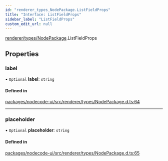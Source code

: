 ```yaml
---
id: "renderer_types_NodePackage.ListFieldProps"
title: "Interface: ListFieldProps"
sidebar_label: "ListFieldProps"
custom_edit_url: null
---
```


[renderer/types/NodePackage](../modules/renderer_types_NodePackage.md).ListFieldProps

## Properties

### label

• `Optional` **label**: `string`

#### Defined in

[packages/nodecode-ui/src/renderer/types/NodePackage.d.ts:64](https://github.com/bischoff-m/nodecode/blob/1978ab5/packages/nodecode-ui/src/renderer/types/NodePackage.d.ts#L64)

___

### placeholder

• `Optional` **placeholder**: `string`

#### Defined in

[packages/nodecode-ui/src/renderer/types/NodePackage.d.ts:65](https://github.com/bischoff-m/nodecode/blob/1978ab5/packages/nodecode-ui/src/renderer/types/NodePackage.d.ts#L65)
